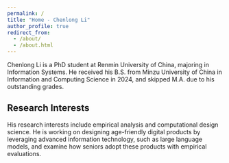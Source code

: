 ```yaml
---
permalink: /
title: "Home - Chenlong Li"
author_profile: true
redirect_from: 
  - /about/
  - /about.html
---
```


Chenlong Li is a PhD student at Renmin University of China, majoring in Information Systems. He received his B.S. from Minzu University of China in Information and Computing Science in 2024, and skipped M.A. due to his outstanding grades.

Research Interests
------
His research interests include empirical analysis and computational design science. He is working on designing age-friendly digital products by leveraging advanced information technology, such as large language models, and examine how seniors adopt these products with empirical evaluations.

